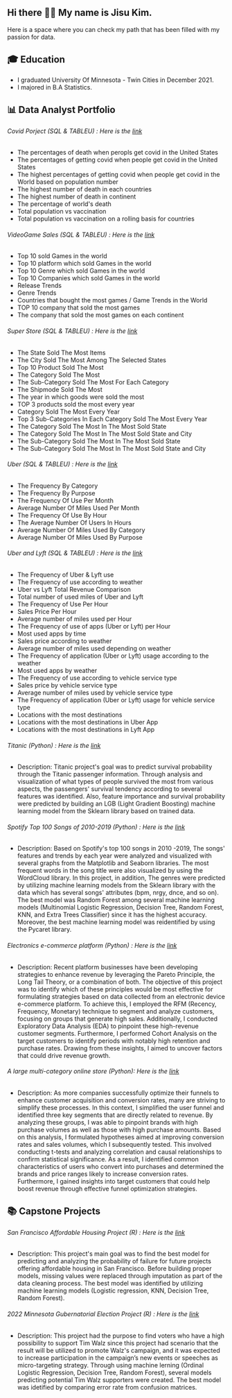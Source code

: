 ## Hi there 🙋‍♂️ My name is Jisu Kim. 

 Here is a space where you can check my path that has been filled with my passion for data.

## 🎓 Education
- I graduated University Of Minnesota - Twin Cities in December 2021. 
- I majored in B.A Statistics. 

## 📊 Data Analyst Portfolio
###### Covid Porject (SQL & TABLEU) : Here is the [link](https://github.com/PathofJisu/Data-Analyst-Portfolio/tree/main/1.%20Covid%20Porject/)
  * The percentages of death when peropls get covid in the United States
  * The percentages of getting covid when people get covid in the United States
  * The highest percentages of getting covid when people get covid in the World based on population number
  * The highest number of death in each countries
  * The highest number of death in continent
  * The percentage of world's death
  * Total population vs vaccination
  * Total population vs vaccination on a rolling basis for countries
###### VideoGame Sales (SQL & TABLEU) : Here is the [link](https://github.com/PathofJisu/Data-Analyst-Portfolio/tree/main/2.%20VideoGame%20Sales/)
  * Top 10 sold Games in the world
  * Top 10 platform which sold Games in the world
  * Top 10 Genre which sold Games in the world
  * Top 10 Companies which sold Games in the world
  * Release Trends
  * Genre Trends
  * Countries that bought the most games / Game Trends in the World
  * TOP 10 company that sold the most games
  * The company that sold the most games on each continent
###### Super Store (SQL & TABLEU) : Here is the [link](https://github.com/PathofJisu/Data-Analyst-Portfolio/tree/main/3.%20Super%20Store/)
  * The State Sold The Most Items
  * The City Sold The Most Among The Selected States
  * Top 10 Product Sold The Most
  * The Category Sold The Most
  * The Sub-Category Sold The Most For Each Category
  * The Shipmode Sold The Most
  * The year in which goods were sold the most
  * TOP 3 products sold the most every year
  * Category Sold The Most Every Year
  * Top 3 Sub-Categories In Each Category Sold The Most Every Year
  * The Category Sold The Most In The Most Sold State
  * The Category Sold The Most In The Most Sold State and City
  * The Sub-Category Sold The Most In The Most Sold State
  * The Sub-Category Sold The Most In The Most Sold State and City
###### Uber (SQL & TABLEU) : Here is the [link](https://github.com/PathofJisu/Data-Analyst-Portfolio/tree/main/4.%20Uber/)
  * The Frequency By Category
  * The Frequency By Purpose
  * The Frequency Of Use Per Month
  * Average Number Of Miles Used Per Month 
  * The Frequency Of Use By Hour
  * The Average Number Of Users In Hours
  * Average Number Of Miles Used By Category
  * Average Number Of Miles Used By Purpose
###### Uber and Lyft (SQL & TABLEU) : Here is the [link](https://github.com/PathofJisu/Data-Analyst-Portfolio/tree/main/5.%20Uber%20and%20Lyft/)
  * The Frequency of Uber & Lyft use
  * The Frequency of use according to weather
  * Uber vs Lyft Total Revenue Comparison
  * Total number of used miles of Uber and Lyft
  * The Frequency of Use Per Hour
  * Sales Price Per Hour
  * Average number of miles used per Hour
  * The Frequency of use of apps (Uber or Lyft) per Hour
  * Most used apps by time
  * Sales price according to weather
  * Average number of miles used depending on weather
  * The Frequency of application (Uber or Lyft) usage according to the weather
  * Most used apps by weather
  * The Frequency of use according to vehicle service type
  * Sales price by vehicle service type
  * Average number of miles used by vehicle service type
  * The Frequency of application (Uber or Lyft) usage for vehicle service type
  * Locations with the most destinations
  * Locations with the most destinations in Uber App
  * Locations with the most destinations in Lyft App
###### Titanic (Python) : Here is the [link](https://github.com/PathofJisu/Data-Analyst-Portfolio/tree/main/6.%20Titanic/Python)
  * Description: Titanic project's goal was to predict survival probability through the Titanic passenger information. Through analysis and visualization of what types of people survived the most from various aspects, the passengers' survival tendency according to several features was identified. Also, feature importance and survival probability were predicted by building an LGB (Light Gradient Boosting) machine learning model from the Sklearn library based on trained data.
###### Spotify Top 100 Songs of 2010-2019 (Python) : Here is the [link](https://github.com/PathofJisu/Data-Analyst-Portfolio/tree/main/7.%20Spotify%20(2010-2019)/Python)
  * Description: Based on Spotify's top 100 songs in 2010 -2019, The songs' features and trends by each year were analyzed and visualized with several graphs from the Matplotlib and Seaborn libraries. The most frequent words in the song title were also visualized by using the WordCloud library. In this project, in addition, The genres were predicted by utilizing machine learning models from the Sklearn library with the data which has several songs' attributes (bpm, nrgy, dnce, and so on).  The best model was Random Forest among several machine learning models (Multinomial Logistic Regression, Decision Tree, Random Forest, KNN, and Extra Trees Classifier) since it has the highest accuracy. Moreover, the best machine learning model was reidentified by using the Pycaret library.
###### Electronics e-commerce platform (Python) : Here is the [link](https://github.com/PathofJisu/Data-Analyst-Portfolio/tree/main/8.%20Electronics%20e-commerce%20platform/Python)
  * Description: Recent platform businesses have been developing strategies to enhance revenue by leveraging the Pareto Principle, the Long Tail Theory, or a combination of both. The objective of this project was to identify which of these principles would be most effective for formulating strategies based on data collected from an electronic device e-commerce platform.
To achieve this, I employed the RFM (Recency, Frequency, Monetary) technique to segment and analyze customers, focusing on groups that generate high sales. Additionally, I conducted Exploratory Data Analysis (EDA) to pinpoint these high-revenue customer segments. Furthermore, I performed Cohort Analysis on the target customers to identify periods with notably high retention and purchase rates. Drawing from these insights, I aimed to uncover factors that could drive revenue growth.
###### A large multi-category online store (Python): Here is the [link](https://github.com/PathofJisu/Data-Analyst-Portfolio/tree/main/9.%20A%20large%20multi-category%20online%20store/Python)
  * Description: As more companies successfully optimize their funnels to enhance customer acquisition and conversion rates, many are striving to simplify these processes. In this context, I simplified the user funnel and identified three key segments that are directly related to revenue. By analyzing these groups, I was able to pinpoint brands with high purchase volumes as well as those with high purchase amounts.
Based on this analysis, I formulated hypotheses aimed at improving conversion rates and sales volumes, which I subsequently tested. This involved conducting t-tests and analyzing correlation and causal relationships to confirm statistical significance. As a result, I identified common characteristics of users who convert into purchases and determined the brands and price ranges likely to increase conversion rates. Furthermore, I gained insights into target customers that could help boost revenue through effective funnel optimization strategies.
  ## 📚 Capstone Projects
  ###### San Francisco Affordable Housing Project (R) : Here is the [link](https://github.com/PathofJisu/Capstone-Project/tree/main/STAT%204052/)
  * Description: This project's main goal was to find the best model for predicting and analyzing the probability of failure for future projects offering affordable housing in San Francisco. Before building proper models, missing values were replaced through imputation as part of the data cleaning process.  The best model was identified by utilizing machine learning models (Logistic regression, KNN, Decision Tree, Random Forest).
  ###### 2022 Minnesota Gubernatorial Election Project (R) : Here is the [link](https://github.com/PathofJisu/Capstone-Project/tree/main/STAT%204893W/)
  * Description: This project had the purpose to find voters who have a high possibility to support Tim Walz since this project had scenario that the result will be utilized to promote Walz's campaign, and it was expected to increase participation in the campaign’s new events or speeches as micro-targeting strategy. Through using machine lerning (Ordinal Logistic Regression, Decision Tree, Random Forest), several models predicting potential Tim Walz supporters were created. The best model was idetified by comparing error rate from confusion matrices. 
